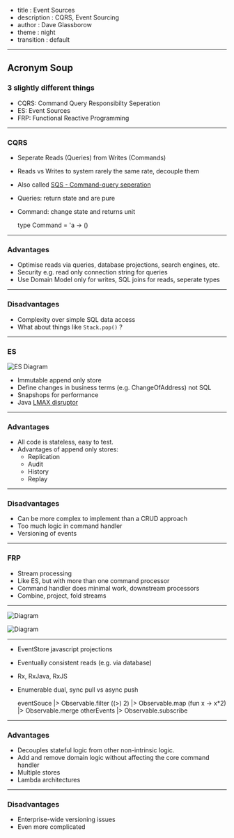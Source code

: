 - title : Event Sources
- description : CQRS, Event Sourcing
- author : Dave Glassborow
- theme : night
- transition : default

***

## Acronym Soup 

### 3 slightly different things

- CQRS: Command Query Responsibilty Seperation
- ES: Event Sources
- FRP: Functional Reactive Programming

***

### CQRS

- Seperate Reads (Queries) from Writes (Commands)
- Reads vs Writes to system rarely the same rate, decouple them
- Also called [SQS - Command-query seperation](https://en.wikipedia.org/wiki/Command–query_separation)
- Queries: return state and are pure
- Command: change state and returns unit

    
    type Command = 'a -> ()
    

---

### Advantages

- Optimise reads via queries, database projections, search engines, etc.
- Security e.g. read only connection string for queries
- Use Domain Model only for writes, SQL joins for reads, seperate types

---

### Disadvantages

- Complexity over simple SQL data access
- What about things like `Stack.pop()` ?


***

### ES

![ES Diagram](images/turtle-event-source.png)

- Immutable append only store
- Define changes in business terms (e.g. ChangeOfAddress) not SQL
- Snapshops for performance
- Java [LMAX disruptor](https://lmax-exchange.github.io/disruptor/)


---

### Advantages

* All code is stateless, easy to test.
* Advantages of append only stores:
   - Replication
   - Audit
   - History
   - Replay

---

### Disadvantages

* Can be more complex to implement than a CRUD approach
* Too much logic in command handler
* Versioning of events

***

### FRP

- Stream processing
- Like ES, but with more than one command processor
- Command handler does minimal work, downstream processors
- Combine, project, fold streams

---


![Diagram](images/turtle-frp.png)

![Diagram](images/turtle-stream-processor.png)


---

- EventStore javascript projections
- Eventually consistent reads (e.g. via database)
- Rx, RxJava, RxJS
- Enumerable dual, sync pull vs async push
	
	
	eventSouce
	|> Observable.filter ((>) 2)
	|> Observable.map (fun x -> x*2)
	|> Observable.merge otherEvents
	|> Observable.subscribe


---

### Advantages

- Decouples stateful logic from other non-intrinsic logic.
- Add and remove domain logic without affecting the core command handler
- Multiple stores
- Lambda architectures 

---


### Disadvantages

- Enterprise-wide versioning issues
- Even more complicated
